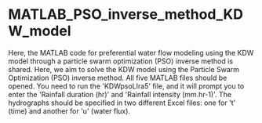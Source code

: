 # MATLAB_PSO_inverse_method_KDW_model

Here, the MATLAB code for preferential water flow modeling using the KDW model through a particle swarm optimization (PSO) inverse method is shared. Here, we aim to solve the KDW model using the Particle Swarm Optimization (PSO) inverse method. All five MATLAB files should be opened. You need to run the 'KDWpsoLIra5' file, and it will prompt you to enter the 'Rainfall duration (hr)' and 'Rainfall intensity (mm.hr-1)'. The hydrographs should be specified in two different Excel files: one for 't' (time) and another for 'u' (water flux).
